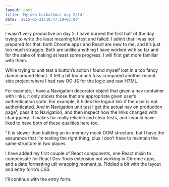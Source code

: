 ```yaml
---
layout: post
title: 'My own hackathon: day 2/14'
date: '2015-05-21T10:47:18+03:00'
---
```

I wasn’t very productive on day 2. I have burned the first half of the
day trying to write the least meaningful test and failed. I admit that I
was not prepared for that: both Chrome apps and React are new to me, and
it’s just too much struggle. Both are unlike anything I have worked with
so far and for the sake of making at least some progress, I will first
get more familiar with them.

While trying to unit test a button’s action I found myself lost in a too
fancy dance around React. It felt a bit too much fuss compared another
recent side project where I had raw OO JS for the logic and raw HTML.

For example, I have a Navigation decorator object that given a nav
container with links, it only shows those that are appropriate given
user’s authentication state. For example, it hides the logout link if
the user is not authenticated. And in Navigation unit test I get the
actual nav on production page¹, pass it to Navigation, and then inspect
how the links changed with chai-jquery. It makes for really reliable and
clear tests, and I would have liked to have both of these qualities here
too.

¹ It is slower than building an in-memory mock DOM structure, but I have
the assurance that I’m testing the right thing, plus I don’t have to
maintain the same structure in two places.

I have added my first couple of React components, one React mixin to
compensate for React Dev Tools extension not working in Chrome apps, and
a date formatting util wrapping moment.js. Fiddled a bit with the layout
and entry form’s CSS.

I’ll continue with the entry form.
